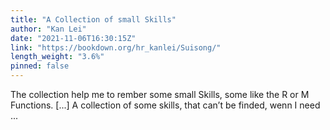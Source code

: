 ```yaml
---
title: "A Collection of small Skills"
author: "Kan Lei"
date: "2021-11-06T16:30:15Z"
link: "https://bookdown.org/hr_kanlei/Suisong/"
length_weight: "3.6%"
pinned: false
---
```


The collection help me to rember some small Skills, some like the R or M Functions. [...] A collection of some skills, that can’t be finded, wenn I need ...
